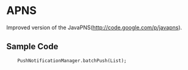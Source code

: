APNS
====

Improved version of the JavaPNS(http://code.google.com/p/javapns).


Sample Code
----------------

        PushNotificationManager.batchPush(List);
